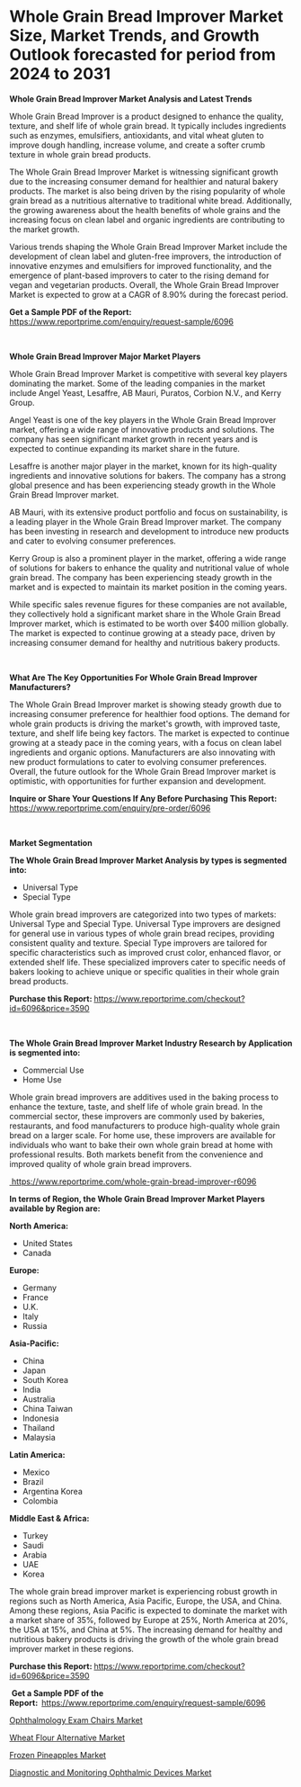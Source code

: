 <p><h1>Whole Grain Bread Improver Market Size, Market Trends, and Growth Outlook forecasted for period from 2024 to 2031</h1></p><p><strong>Whole Grain Bread Improver Market Analysis and Latest Trends</strong></p>
<p><p>Whole Grain Bread Improver is a product designed to enhance the quality, texture, and shelf life of whole grain bread. It typically includes ingredients such as enzymes, emulsifiers, antioxidants, and vital wheat gluten to improve dough handling, increase volume, and create a softer crumb texture in whole grain bread products.</p><p>The Whole Grain Bread Improver Market is witnessing significant growth due to the increasing consumer demand for healthier and natural bakery products. The market is also being driven by the rising popularity of whole grain bread as a nutritious alternative to traditional white bread. Additionally, the growing awareness about the health benefits of whole grains and the increasing focus on clean label and organic ingredients are contributing to the market growth.</p><p>Various trends shaping the Whole Grain Bread Improver Market include the development of clean label and gluten-free improvers, the introduction of innovative enzymes and emulsifiers for improved functionality, and the emergence of plant-based improvers to cater to the rising demand for vegan and vegetarian products. Overall, the Whole Grain Bread Improver Market is expected to grow at a CAGR of 8.90% during the forecast period.</p></p>
<p><strong>Get a Sample PDF of the Report:&nbsp;</strong> <a href="https://www.reportprime.com/enquiry/request-sample/6096">https://www.reportprime.com/enquiry/request-sample/6096</a></p>
<p>&nbsp;</p>
<p><strong>Whole Grain Bread Improver Major Market Players</strong></p>
<p><p>Whole Grain Bread Improver Market is competitive with several key players dominating the market. Some of the leading companies in the market include Angel Yeast, Lesaffre, AB Mauri, Puratos, Corbion N.V., and Kerry Group.</p><p>Angel Yeast is one of the key players in the Whole Grain Bread Improver market, offering a wide range of innovative products and solutions. The company has seen significant market growth in recent years and is expected to continue expanding its market share in the future.</p><p>Lesaffre is another major player in the market, known for its high-quality ingredients and innovative solutions for bakers. The company has a strong global presence and has been experiencing steady growth in the Whole Grain Bread Improver market.</p><p>AB Mauri, with its extensive product portfolio and focus on sustainability, is a leading player in the Whole Grain Bread Improver market. The company has been investing in research and development to introduce new products and cater to evolving consumer preferences.</p><p>Kerry Group is also a prominent player in the market, offering a wide range of solutions for bakers to enhance the quality and nutritional value of whole grain bread. The company has been experiencing steady growth in the market and is expected to maintain its market position in the coming years.</p><p>While specific sales revenue figures for these companies are not available, they collectively hold a significant market share in the Whole Grain Bread Improver market, which is estimated to be worth over $400 million globally. The market is expected to continue growing at a steady pace, driven by increasing consumer demand for healthy and nutritious bakery products.</p></p>
<p>&nbsp;</p>
<p><strong>What Are The Key Opportunities For Whole Grain Bread Improver Manufacturers?</strong></p>
<p><p>The Whole Grain Bread Improver market is showing steady growth due to increasing consumer preference for healthier food options. The demand for whole grain products is driving the market's growth, with improved taste, texture, and shelf life being key factors. The market is expected to continue growing at a steady pace in the coming years, with a focus on clean label ingredients and organic options. Manufacturers are also innovating with new product formulations to cater to evolving consumer preferences. Overall, the future outlook for the Whole Grain Bread Improver market is optimistic, with opportunities for further expansion and development.</p></p>
<p><strong>Inquire or Share Your Questions If Any Before Purchasing This Report:</strong> <a href="https://www.reportprime.com/enquiry/pre-order/6096">https://www.reportprime.com/enquiry/pre-order/6096</a></p>
<p>&nbsp;</p>
<p><strong>Market Segmentation</strong></p>
<p><strong>The Whole Grain Bread Improver Market Analysis by types is segmented into:</strong></p>
<p><ul><li>Universal Type</li><li>Special Type</li></ul></p>
<p><p>Whole grain bread improvers are categorized into two types of markets: Universal Type and Special Type. Universal Type improvers are designed for general use in various types of whole grain bread recipes, providing consistent quality and texture. Special Type improvers are tailored for specific characteristics such as improved crust color, enhanced flavor, or extended shelf life. These specialized improvers cater to specific needs of bakers looking to achieve unique or specific qualities in their whole grain bread products.</p></p>
<p><strong>Purchase this Report:&nbsp;</strong><a href="https://www.reportprime.com/checkout?id=6096&price=3590">https://www.reportprime.com/checkout?id=6096&price=3590</a></p>
<p>&nbsp;</p>
<p><strong>The Whole Grain Bread Improver Market Industry Research by Application is segmented into:</strong></p>
<p><ul><li>Commercial Use</li><li>Home Use</li></ul></p>
<p><p>Whole grain bread improvers are additives used in the baking process to enhance the texture, taste, and shelf life of whole grain bread. In the commercial sector, these improvers are commonly used by bakeries, restaurants, and food manufacturers to produce high-quality whole grain bread on a larger scale. For home use, these improvers are available for individuals who want to bake their own whole grain bread at home with professional results. Both markets benefit from the convenience and improved quality of whole grain bread improvers.</p></p>
<p><a href="https://www.reportprime.com/whole-grain-bread-improver-r6096">&nbsp;https://www.reportprime.com/whole-grain-bread-improver-r6096</a></p>
<p><strong>In terms of Region, the Whole Grain Bread Improver Market Players available by Region are:</strong></p>
<p>
    <p> <strong> North America: </strong>
        <ul>
            <li>United States</li>
            <li>Canada</li>
        </ul>
        </p> 
    <p> <strong> Europe: </strong>
        <ul>
            <li>Germany</li>
            <li>France</li>
            <li>U.K.</li>
            <li>Italy</li>
            <li>Russia</li>
        </ul>
        </p> 
    <p> <strong> Asia-Pacific: </strong>
        <ul>
            <li>China</li>
            <li>Japan</li>
            <li>South Korea</li>
            <li>India</li>
            <li>Australia</li>
            <li>China Taiwan</li>
            <li>Indonesia</li>
            <li>Thailand</li>
            <li>Malaysia</li>
        </ul>
        </p> 
    <p> <strong> Latin America: </strong>
        <ul>
            <li>Mexico</li>
            <li>Brazil</li>
            <li>Argentina Korea</li>
            <li>Colombia</li>
        </ul>
        </p> 
    <p> <strong> Middle East & Africa: </strong>
        <ul>
            <li>Turkey</li>
            <li>Saudi</li>
            <li>Arabia</li>
            <li>UAE</li>
            <li>Korea</li>
        </ul>
    </p>
    </p>
<p><p>The whole grain bread improver market is experiencing robust growth in regions such as North America, Asia Pacific, Europe, the USA, and China. Among these regions, Asia Pacific is expected to dominate the market with a market share of 35%, followed by Europe at 25%, North America at 20%, the USA at 15%, and China at 5%. The increasing demand for healthy and nutritious bakery products is driving the growth of the whole grain bread improver market in these regions.</p></p>
<p><strong>Purchase this Report: </strong><a href="https://www.reportprime.com/checkout?id=6096&price=3590">https://www.reportprime.com/checkout?id=6096&price=3590</a></p>
<p>&nbsp;<strong>Get a Sample PDF of the Report:&nbsp;&nbsp;</strong><a href="https://www.reportprime.com/enquiry/request-sample/6096">https://www.reportprime.com/enquiry/request-sample/6096</a></p>
<p><strong></strong></p>
<p><p><a href="https://issuu.com/reportprime-2/docs/ophthalmology-exam-chairs-market-size-2030.pptx">Ophthalmology Exam Chairs Market</a></p><p><a href="https://github.com/janetchuadff364/Market-Research-Report-List-1/blob/main/wheat-flour-alternative-market.md">Wheat Flour Alternative Market</a></p><p><a href="https://github.com/nicoletavirag/Market-Research-Report-List-4/blob/main/frozen-pineapples-market.md">Frozen Pineapples Market</a></p><p><a href="https://issuu.com/reportprime-2/docs/diagnostic-and-monitoring-ophthalmic-devices-marke">Diagnostic and Monitoring Ophthalmic Devices Market</a></p></p>